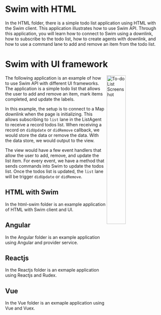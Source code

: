 # Swim with HTML 

In the HTML folder, there is a simple todo list application using HTML with the Swim client. This application illustrates how to use Swim API. Through this application, you will learn how to connect to Swim using a downlink, how to subscribe to the todo list, how to create agents with downlink, and how to use a command lane to add and remove an item from the todo list. 

# Swim with UI framework

<img align="right" src="https://github.com/swimos/to-do-list/blob/master/assets/framework-screenshot.png" alt="To-do List Screenshot" width="35%">

The following application is an example of how to use Swim API with different UI frameworks. The application is a simple todo list that allows the user to add and remove an item, mark items completed, and update the labels. 

In this example, the setup is to connect to a Map downlink when the page is initializing. This allows subscribing to `list` lane in the ListAgent to receive a record todos list. When receiving a record on `didUpdate` or `didRemove` callback, we would store the data or remove the data. With the data store, we would output to the view. 

The view would have a few event handlers that allow the user to add, remove, and update the list item. For every event, we have a method that sends commands into Swim to update the todos list. Once the todos list is updated, the `list` lane will be trigger `didUpdate` or `didRemove`.

## HTML with Swim

In the html-swim folder is an example application of HTML with Swim client and UI.

## Angular

In the Angular folder is an example application using Angular and provider service.

## Reactjs

In the Reactjs folder is an exmaple application using Reactjs and Rudex.

## Vue

In the Vue folder is an exmaple application using Vue and Vuex. 
